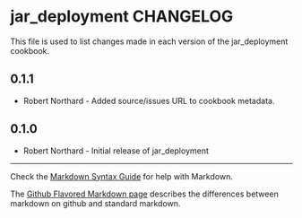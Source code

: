 jar_deployment CHANGELOG
========================

This file is used to list changes made in each version of the jar_deployment cookbook.

0.1.1
-----
- Robert Northard - Added source/issues URL to cookbook metadata.

0.1.0
-----
- Robert Northard - Initial release of jar_deployment

- - -
Check the [Markdown Syntax Guide](http://daringfireball.net/projects/markdown/syntax) for help with Markdown.

The [Github Flavored Markdown page](http://github.github.com/github-flavored-markdown/) describes the differences between markdown on github and standard markdown.
